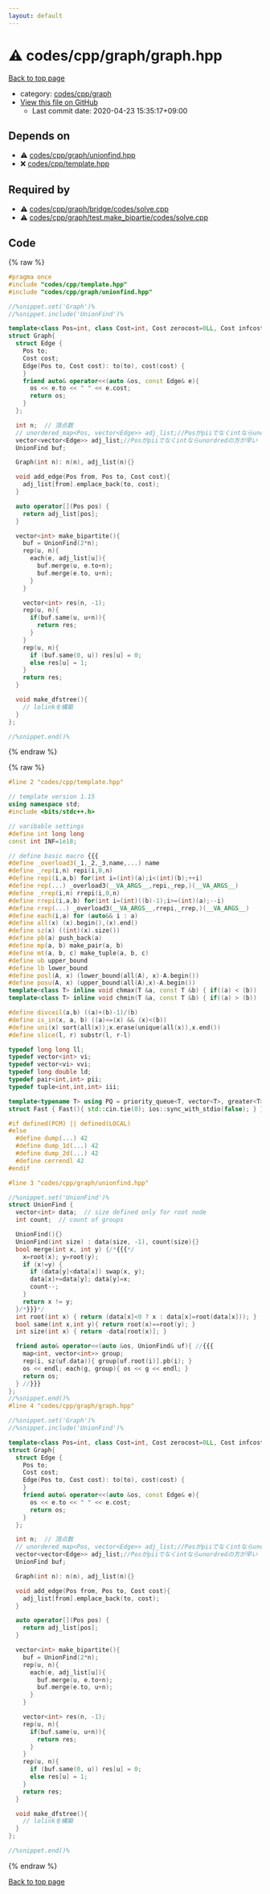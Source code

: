 ```yaml
---
layout: default
---
```


<!-- mathjax config similar to math.stackexchange -->
<script type="text/javascript" async
  src="https://cdnjs.cloudflare.com/ajax/libs/mathjax/2.7.5/MathJax.js?config=TeX-MML-AM_CHTML">
</script>
<script type="text/x-mathjax-config">
  MathJax.Hub.Config({
    TeX: { equationNumbers: { autoNumber: "AMS" }},
    tex2jax: {
      inlineMath: [ ['$','$'] ],
      processEscapes: true
    },
    "HTML-CSS": { matchFontHeight: false },
    displayAlign: "left",
    displayIndent: "2em"
  });
</script>

<script type="text/javascript" src="https://cdnjs.cloudflare.com/ajax/libs/jquery/3.4.1/jquery.min.js"></script>
<script src="https://cdn.jsdelivr.net/npm/jquery-balloon-js@1.1.2/jquery.balloon.min.js" integrity="sha256-ZEYs9VrgAeNuPvs15E39OsyOJaIkXEEt10fzxJ20+2I=" crossorigin="anonymous"></script>
<script type="text/javascript" src="../../../../assets/js/copy-button.js"></script>
<link rel="stylesheet" href="../../../../assets/css/copy-button.css" />


# :warning: codes/cpp/graph/graph.hpp

<a href="../../../../index.html">Back to top page</a>

* category: <a href="../../../../index.html#3ec2d728d77befc78f832b5911706770">codes/cpp/graph</a>
* <a href="{{ site.github.repository_url }}/blob/master/codes/cpp/graph/graph.hpp">View this file on GitHub</a>
    - Last commit date: 2020-04-23 15:35:17+09:00




## Depends on

* :warning: <a href="unionfind.hpp.html">codes/cpp/graph/unionfind.hpp</a>
* :x: <a href="../template.hpp.html">codes/cpp/template.hpp</a>


## Required by

* :warning: <a href="bridge/codes/solve.cpp.html">codes/cpp/graph/bridge/codes/solve.cpp</a>
* :warning: <a href="test.make_bipartie/codes/solve.cpp.html">codes/cpp/graph/test.make_bipartie/codes/solve.cpp</a>


## Code

<a id="unbundled"></a>
{% raw %}
```cpp
#pragma once
#include "codes/cpp/template.hpp"
#include "codes/cpp/graph/unionfind.hpp"

//%snippet.set('Graph')%
//%snippet.include('UnionFind')%

template<class Pos=int, class Cost=int, Cost zerocost=0LL, Cost infcost=INF>
struct Graph{
  struct Edge {
    Pos to;
    Cost cost;
    Edge(Pos to, Cost cost): to(to), cost(cost) {
    }
    friend auto& operator<<(auto &os, const Edge& e){
      os << e.to << " " << e.cost;
      return os;
    }
  };

  int n;  // 頂点数
  // unordered_map<Pos, vector<Edge>> adj_list;//Posがpiiでなくintならunordredの方が早い
  vector<vector<Edge>> adj_list;//Posがpiiでなくintならunordredの方が早い
  UnionFind buf;

  Graph(int n): n(n), adj_list(n){}

  void add_edge(Pos from, Pos to, Cost cost){
    adj_list[from].emplace_back(to, cost);
  }

  auto operator[](Pos pos) {
    return adj_list[pos];
  }

  vector<int> make_bipartite(){
    buf = UnionFind(2*n);
    rep(u, n){
      each(e, adj_list[u]){
        buf.merge(u, e.to+n);
        buf.merge(e.to, u+n);
      }
    }

    vector<int> res(n, -1);
    rep(u, n){
      if(buf.same(u, u+n)){
        return res;
      }
    }
    rep(u, n){
      if (buf.same(0, u)) res[u] = 0;
      else res[u] = 1;
    }
    return res;
  }

  void make_dfstree(){
    // lolinkを構築
  }
};

//%snippet.end()%

```
{% endraw %}

<a id="bundled"></a>
{% raw %}
```cpp
#line 2 "codes/cpp/template.hpp"

// template version 1.15
using namespace std;
#include <bits/stdc++.h>

// varibable settings
#define int long long
const int INF=1e18;

// define basic macro {{{
#define _overload3(_1,_2,_3,name,...) name
#define _rep(i,n) repi(i,0,n)
#define repi(i,a,b) for(int i=(int)(a);i<(int)(b);++i)
#define rep(...) _overload3(__VA_ARGS__,repi,_rep,)(__VA_ARGS__)
#define _rrep(i,n) rrepi(i,0,n)
#define rrepi(i,a,b) for(int i=(int)((b)-1);i>=(int)(a);--i)
#define rrep(...) _overload3(__VA_ARGS__,rrepi,_rrep,)(__VA_ARGS__)
#define each(i,a) for (auto&& i : a)
#define all(x) (x).begin(),(x).end()
#define sz(x) ((int)(x).size())
#define pb(a) push_back(a)
#define mp(a, b) make_pair(a, b)
#define mt(a, b, c) make_tuple(a, b, c)
#define ub upper_bound
#define lb lower_bound
#define posl(A, x) (lower_bound(all(A), x)-A.begin())
#define posu(A, x) (upper_bound(all(A),x)-A.begin())
template<class T> inline void chmax(T &a, const T &b) { if((a) < (b)) (a) = (b); }
template<class T> inline void chmin(T &a, const T &b) { if((a) > (b)) (a) = (b); }

#define divceil(a,b) ((a)+(b)-1)/(b)
#define is_in(x, a, b) ((a)<=(x) && (x)<(b))
#define uni(x) sort(all(x));x.erase(unique(all(x)),x.end())
#define slice(l, r) substr(l, r-l)

typedef long long ll;
typedef vector<int> vi;
typedef vector<vi> vvi;
typedef long double ld;
typedef pair<int,int> pii;
typedef tuple<int,int,int> iii;

template<typename T> using PQ = priority_queue<T, vector<T>, greater<T>>;
struct Fast { Fast(){ std::cin.tie(0); ios::sync_with_stdio(false); } } fast;

#if defined(PCM) || defined(LOCAL)
#else
  #define dump(...) 42
  #define dump_1d(...) 42
  #define dump_2d(...) 42
  #define cerrendl 42
#endif

#line 3 "codes/cpp/graph/unionfind.hpp"

//%snippet.set('UnionFind')%
struct UnionFind {
  vector<int> data;  // size defined only for root node
  int count;  // count of groups

  UnionFind(){}
  UnionFind(int size) : data(size, -1), count(size){}
  bool merge(int x, int y) {/*{{{*/
    x=root(x); y=root(y);
    if (x!=y) {
      if (data[y]<data[x]) swap(x, y);
      data[x]+=data[y]; data[y]=x;
      count--;
    }
    return x != y;
  }/*}}}*/
  int root(int x) { return (data[x]<0 ? x : data[x]=root(data[x])); }
  bool same(int x,int y){ return root(x)==root(y); }
  int size(int x) { return -data[root(x)]; }

  friend auto& operator<<(auto &os, UnionFind& uf){ //{{{
    map<int, vector<int>> group;
    rep(i, sz(uf.data)){ group[uf.root(i)].pb(i); }
    os << endl; each(g, group){ os << g << endl; }
    return os;
  } //}}}
};
//%snippet.end()%
#line 4 "codes/cpp/graph/graph.hpp"

//%snippet.set('Graph')%
//%snippet.include('UnionFind')%

template<class Pos=int, class Cost=int, Cost zerocost=0LL, Cost infcost=INF>
struct Graph{
  struct Edge {
    Pos to;
    Cost cost;
    Edge(Pos to, Cost cost): to(to), cost(cost) {
    }
    friend auto& operator<<(auto &os, const Edge& e){
      os << e.to << " " << e.cost;
      return os;
    }
  };

  int n;  // 頂点数
  // unordered_map<Pos, vector<Edge>> adj_list;//Posがpiiでなくintならunordredの方が早い
  vector<vector<Edge>> adj_list;//Posがpiiでなくintならunordredの方が早い
  UnionFind buf;

  Graph(int n): n(n), adj_list(n){}

  void add_edge(Pos from, Pos to, Cost cost){
    adj_list[from].emplace_back(to, cost);
  }

  auto operator[](Pos pos) {
    return adj_list[pos];
  }

  vector<int> make_bipartite(){
    buf = UnionFind(2*n);
    rep(u, n){
      each(e, adj_list[u]){
        buf.merge(u, e.to+n);
        buf.merge(e.to, u+n);
      }
    }

    vector<int> res(n, -1);
    rep(u, n){
      if(buf.same(u, u+n)){
        return res;
      }
    }
    rep(u, n){
      if (buf.same(0, u)) res[u] = 0;
      else res[u] = 1;
    }
    return res;
  }

  void make_dfstree(){
    // lolinkを構築
  }
};

//%snippet.end()%

```
{% endraw %}

<a href="../../../../index.html">Back to top page</a>

